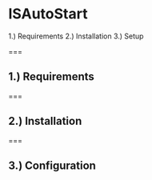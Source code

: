 # ISAutoStart

1.) Requirements
2.) Installation 
3.) Setup

===

## 1.) Requirements


===

## 2.) Installation


===


## 3.) Configuration
